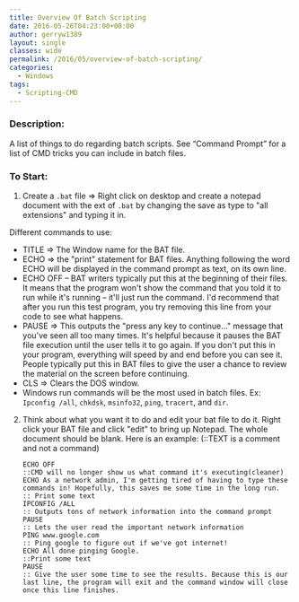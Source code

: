 ```yaml
---
title: Overview Of Batch Scripting
date: 2016-05-26T04:23:00+00:00
author: gerryw1389
layout: single
classes: wide
permalink: /2016/05/overview-of-batch-scripting/
categories:
  - Windows
tags:
  - Scripting-CMD
---
```

<!--more-->

### Description:

A list of things to do regarding batch scripts. See &#8220;Command Prompt&#8221; for a list of CMD tricks you can include in batch files.

### To Start:

1. Create a `.bat` file => Right click on desktop and create a notepad document with the ext of `.bat` by changing the save as type to "all extensions" and typing it in.

Different commands to use:

   - TITLE => The Window name for the BAT file.  
   - ECHO => the "print" statement for BAT files. Anything following the word ECHO will be displayed in the command prompt as text, on its own line.  
   - ECHO OFF – BAT writers typically put this at the beginning of their files. It means that the program won't show the command that you told it to run while it's running – it'll just run the command. I'd recommend that after you run this test program, you try removing this line from your code to see what happens.  
   - PAUSE => This outputs the "press any key to continue…" message that you've seen all too many times. It's helpful because it pauses the BAT file execution until the user tells it to go again. If you don't put this in your program, everything will speed by and end before you can see it. People typically put this in BAT files to give the user a chance to review the material on the screen before continuing.  
   - CLS => Clears the DOS window.  
   - Windows run commands will be the most used in batch files. Ex: `Ipconfig /all`, `chkdsk`, `msinfo32`, `ping`, `tracert`, and `dir`.

2. Think about what you want it to do and edit your bat file to do it. Right click your BAT file and click "edit" to bring up Notepad. The whole document should be blank. Here is an example: (::TEXT is a comment and not a command)

   ```console
   ECHO OFF  
   ::CMD will no longer show us what command it's executing(cleaner)  
   ECHO As a network admin, I'm getting tired of having to type these commands in! Hopefully, this saves me some time in the long run.  
   :: Print some text  
   IPCONFIG /ALL  
   :: Outputs tons of network information into the command prompt  
   PAUSE  
   :: Lets the user read the important network information  
   PING www.google.com  
   :: Ping google to figure out if we've got internet!  
   ECHO All done pinging Google.  
   ::Print some text  
   PAUSE  
   :: Give the user some time to see the results. Because this is our last line, the program will exit and the command window will close once this line finishes.
   ```

